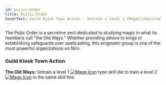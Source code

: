 ```yaml
---
id: psijic-order
title: Psijic Order
hoverText: Guild Kiosk Town Action - Untrain a level 1 [Mage](/docs/category/mage-skills) type skill die to train a level 2 [Mage](/docs/category/mage-skills) in the same skill line.
---
```


The Psijic Order is a secretive sect dedicated to studying magic in what its members call "the Old Ways." Whether providing advice to kings or establishing safeguards over spellcasting, this enigmatic group is one of the most powerful organizations on Nirn.

### Guild Kiosk Town Action

**The Old Ways:** Untrain a level 1 [<img src="/icons/mage.svg" alt="Mage Icon" class="icon-svg" />](/docs/category/mage-skills) type skill die to train a level 2 [<img src="/icons/mage.svg" alt="Mage Icon" class="icon-svg" />](/docs/category/mage-skills) in the same skill line.
